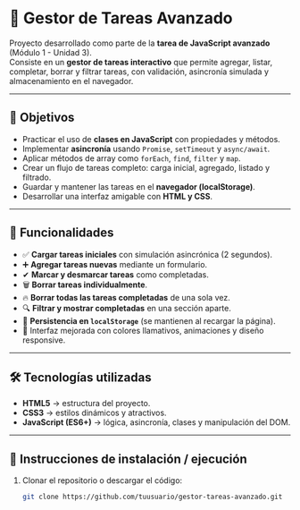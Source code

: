 # 📝 Gestor de Tareas Avanzado

Proyecto desarrollado como parte de la **tarea de JavaScript avanzado** (Módulo 1 - Unidad 3).  
Consiste en un **gestor de tareas interactivo** que permite agregar, listar, completar, borrar y filtrar tareas, con validación, asincronía simulada y almacenamiento en el navegador.

---

## 🎯 Objetivos

- Practicar el uso de **clases en JavaScript** con propiedades y métodos.
- Implementar **asincronía** usando `Promise`, `setTimeout` y `async/await`.
- Aplicar métodos de array como `forEach`, `find`, `filter` y `map`.
- Crear un flujo de tareas completo: carga inicial, agregado, listado y filtrado.
- Guardar y mantener las tareas en el **navegador (localStorage)**.
- Desarrollar una interfaz amigable con **HTML y CSS**.

---

## 📌 Funcionalidades

- ✅ **Cargar tareas iniciales** con simulación asincrónica (2 segundos).  
- ➕ **Agregar tareas nuevas** mediante un formulario.  
- ✔ **Marcar y desmarcar tareas** como completadas.  
- 🗑 **Borrar tareas individualmente**.  
- 🔥 **Borrar todas las tareas completadas** de una sola vez.  
- 🔍 **Filtrar y mostrar completadas** en una sección aparte.  
- 💾 **Persistencia en `localStorage`** (se mantienen al recargar la página).  
- 🎨 Interfaz mejorada con colores llamativos, animaciones y diseño responsive.  

---

## 🛠️ Tecnologías utilizadas

- **HTML5** → estructura del proyecto.  
- **CSS3** → estilos dinámicos y atractivos.  
- **JavaScript (ES6+)** → lógica, asincronía, clases y manipulación del DOM.  

---

## 🚀 Instrucciones de instalación / ejecución

1. Clonar el repositorio o descargar el código:
   ```bash
   git clone https://github.com/tuusuario/gestor-tareas-avanzado.git
